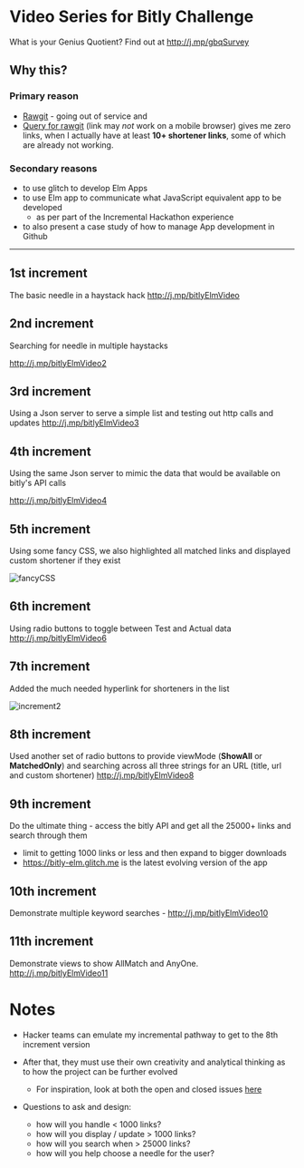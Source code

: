 
# Video Series for Bitly Challenge

What is your Genius Quotient? Find out at http://j.mp/gbqSurvey 

## Why this? 

### Primary reason 
 - [Rawgit](https://rawgit.com/) - going out of service 
and 
- [Query for rawgit](https://app.bitly.com/Bb84dvzET92/bitlinks/?query=rawgit) (link may *not* work on a mobile browser) gives me zero links, when I actually have at least **10+ shortener links**, some of which are already not working.

### Secondary reasons 
  - to use glitch to develop Elm Apps
  - to use Elm app to communicate what JavaScript equivalent app to be developed
     - as per part of the Incremental Hackathon experience 
  - to also present a case study of how to manage App development in Github 

---

## 1st increment
The basic needle in a haystack hack 
http://j.mp/bitlyElmVideo

## 2nd increment
Searching for needle in multiple haystacks 

http://j.mp/bitlyElmVideo2

## 3rd increment
Using a Json server to serve a simple list and testing out http calls and updates 
http://j.mp/bitlyElmVideo3

## 4th increment

Using the same Json server to mimic the data that would be available on bitly's API calls 

http://j.mp/bitlyElmVideo4

## 5th increment 

Using some fancy CSS, we also highlighted all matched links and displayed custom shortener if they exist 

![fancyCSS](https://files.gitter.im/kgashok/advik/5bku/Screenshot-2018-11-07-at-16.58.47.png)

## 6th increment 

Using radio buttons to toggle between Test and Actual data
http://j.mp/bitlyElmVideo6

## 7th increment 

Added the much needed hyperlink for shorteners in the list 

![increment2](http://bit.ly/incrementPic2)

## 8th increment
Used another set of radio buttons to provide viewMode (**ShowAll** or **MatchedOnly**) and searching across all three strings for an URL (title, url and custom shortener)
http://j.mp/bitlyElmVideo8 

## 9th increment

Do the ultimate thing - access the bitly API and get all the 25000+ links and search through them   
  - limit to getting 1000 links or less and then expand to bigger downloads 
  - https://bitly-elm.glitch.me is the latest evolving version of the app

## 10th increment

Demonstrate multiple keyword searches - http://j.mp/bitlyElmVideo10

## 11th increment

Demonstrate views to show AllMatch and AnyOne. 
http://j.mp/bitlyElmVideo11

# Notes

- Hacker teams can emulate my incremental pathway to get to the 8th increment version 
- After that, they must use their own creativity and analytical thinking as to how the project can be further evolved 
	- For inspiration, look at both the open and closed issues [here](https://github.com/kgashok/elm-for-bitly/issues)

 - Questions to ask and design: 
	  - how will you handle < 1000 links? 
	  - how will you display / update > 1000 links? 
	  - how will you search when > 25000 links? 
	  - how will you help choose a needle for the user? 




